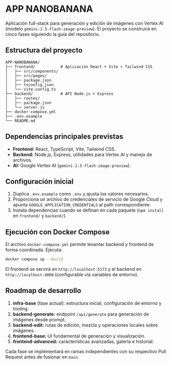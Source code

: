 # APP NANOBANANA

Aplicación full-stack para generación y edición de imágenes con Vertex AI (modelo `gemini-2.5-flash-image-preview`). El proyecto se construirá en cinco fases siguiendo la guía del repositorio.

## Estructura del proyecto

```
APP-NANOBANANA/
├── frontend/           # Aplicación React + Vite + Tailwind CSS
│   ├── src/components/
│   ├── src/pages/
│   ├── package.json
│   ├── tsconfig.json
│   └── vite.config.ts
├── backend/            # API Node.js + Express
│   ├── routes/
│   ├── package.json
│   └── server.js
├── docker-compose.yml
├── .env.example
└── README.md
```

## Dependencias principales previstas

- **Frontend:** React, TypeScript, Vite, Tailwind CSS.
- **Backend:** Node.js, Express, utilidades para Vertex AI y manejo de archivos.
- **AI:** Google Vertex AI (`gemini-2.5-flash-image-preview`).

## Configuración inicial

1. Duplica `.env.example` como `.env` y ajusta los valores necesarios.
2. Proporciona un archivo de credenciales de servicio de Google Cloud y apunta `GOOGLE_APPLICATION_CREDENTIALS` al path correspondiente.
3. Instala dependencias cuando se definan en cada paquete (`npm install` en `frontend/` y `backend/`).

## Ejecución con Docker Compose

El archivo `docker-compose.yml` permite levantar backend y frontend de forma coordinada. Ejecuta:

```bash
docker compose up --build
```

El frontend se servirá en `http://localhost:5173` y el backend en `http://localhost:4000` (configurable vía variables de entorno).

## Roadmap de desarrollo

1. **infra-base** (fase actual): estructura inicial, configuración de entorno y tooling.
2. **backend-generate:** endpoint `/api/generate` para generación de imágenes desde prompt.
3. **backend-edit:** rutas de edición, mezcla y operaciones locales sobre imágenes.
4. **frontend-base:** UI fundamental de generación y visualización.
5. **frontend-advanced:** características avanzadas, galería e historial.

Cada fase se implementará en ramas independientes con su respectivo Pull Request antes de fusionar en `main`.
